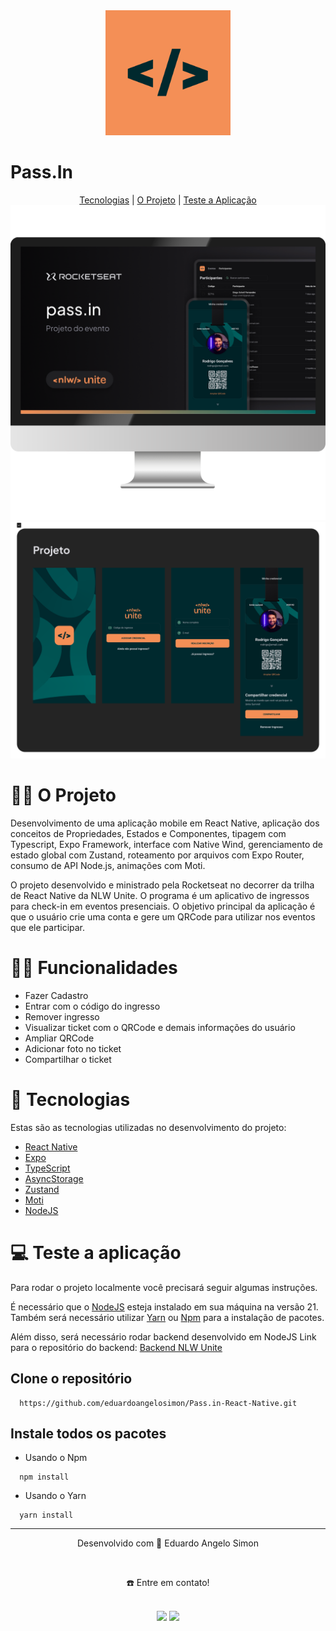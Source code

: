 
<div align="center">
  <img src="/assets/images/icon.png" style="width:200px;">
</div>
<h1>Pass.In</h1>

<div align="center">
  <a href="#-tecnologias">Tecnologias</a> | <a href="#o-projeto">O Projeto</a> | <a href="#-teste-a-aplicação">Teste a Aplicação</a> 
</div>

<img src="/assets/to_readme/computer-banner-passin.png">
<img src="/assets/to_readme/screens-mobile-passin.png">

  # 👷🏻 O Projeto
Desenvolvimento de uma aplicação mobile em React Native, aplicação dos conceitos de Propriedades, Estados e Componentes, tipagem com Typescript, Expo Framework, interface com Native Wind, gerenciamento de estado global com Zustand, roteamento por arquivos com Expo Router, consumo de API Node.js, animações com Moti.

 O projeto desenvolvido e ministrado pela Rocketseat no decorrer da trilha de React Native da NLW Unite. O programa é um aplicativo de ingressos para check-in em eventos presenciais. O objetivo principal da aplicação é que o usuário crie uma conta e gere um QRCode para utilizar nos eventos que ele participar.


# 🤳🏻 Funcionalidades

- Fazer Cadastro
- Entrar com o código do ingresso
- Remover ingresso
- Visualizar ticket com o QRCode e demais informações do usuário
- Ampliar QRCode
- Adicionar foto no ticket
- Compartilhar o ticket

# 🚀 Tecnologias
Estas são as tecnologias utilizadas no desenvolvimento do projeto:

- <a href="https://reactnative.dev/" target="_blank">React Native</a> <br>
- <a href="https://expo.dev/" target="_blank">Expo</a> <br>
- <a href="https://www.typescriptlang.org/docs/" target="_blank">TypeScript</a> <br>
- <a href="https://docs.expo.dev/versions/latest/sdk/async-storage/" target="_blank">AsyncStorage</a> <br>
- <a href="https://zustand-demo.pmnd.rs/" target="_blank">Zustand</a> <br>
- <a href="https://moti.fyi" target="_blank">Moti</a> <br>
- <a href="https://nodejs.org/en" target="_blank">NodeJS</a> <br>

# 💻 Teste a aplicação
Para rodar o projeto localmente você precisará seguir algumas instruções. <br>

É necessário que o <a href="https://nodejs.org/en/download/" target="_blank">NodeJS</a> esteja instalado em sua máquina na versão 21. <br>
Também será necessário utilizar <a href="https://classic.yarnpkg.com/lang/en/docs/install/#mac-stable" target="_blank">Yarn</a> ou <a href="https://www.npmjs.com/" target="_blank">Npm</a> para a instalação de pacotes. <br>

Além disso, será necessário rodar backend desenvolvido em NodeJS
Link para o repositório do backend: <a href="https://github.com/eduardoangelosimon/Pass.in-Node-Server" target="_blank">Backend NLW Unite</a> <br>

  ## Clone o repositório
```
  https://github.com/eduardoangelosimon/Pass.in-React-Native.git
```
  ## Instale todos os pacotes

  - Usando o Npm
```
  npm install
```
  - Usando o Yarn
```
  yarn install
```
________________________________________________________________________________________________________________________________________________________________________________
<div align="center">
  <p>Desenvolvido com 💙 Eduardo Angelo Simon</p> <br>
  <p>☎️ Entre em contato!<p> <br>
  <a href = "mailto:eduardosimon.trabalho@gmail.com"><img src="https://img.shields.io/badge/Gmail-D14836?style=for-the-badge&logo=gmail&logoColor=white" target="_blank"></a>
  <a display="flex" text-align="center" href="https://www.linkedin.com/in/eduardoangelosimon/" target="_blank"><img src="https://img.shields.io/badge/-LinkedIn-%230077B5?style=for-the-badge&logo=linkedin&logoColor=white" target="_blank"></a> 
</div>
